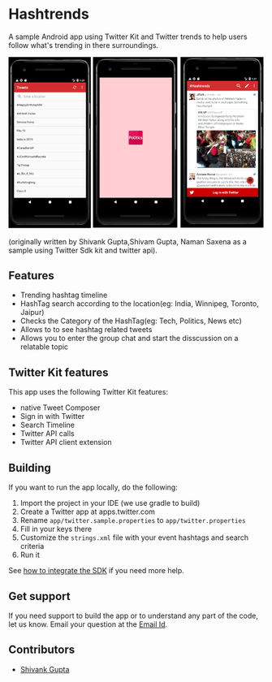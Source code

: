 # Hashtrends

A sample Android app using Twitter Kit and Twitter trends to help users follow what's trending in there surroundings.

![Screens from the app](screenshot.png)

(originally written by Shivank Gupta,Shivam Gupta, Naman Saxena as a sample using Twitter Sdk kit and twitter api).

## Features

* Trending hashtag timeline
* HashTag search according to the location(eg: India, Winnipeg, Toronto, Jaipur)
* Checks the Category of the HashTag(eg: Tech, Politics, News etc)
* Allows to to see hashtag related tweets
* Allows you to enter the group chat and start the disscussion on a relatable topic

## Twitter Kit features

This app uses the following Twitter Kit features:

 * native Tweet Composer
 * Sign in with Twitter
 * Search Timeline
 * Twitter API calls
 * Twitter API client extension

## Building

If you want to run the app locally, do the following:

1. Import the project in your IDE (we use gradle to build)
2. Create a Twitter app at apps.twitter.com
3. Rename `app/twitter.sample.properties` to `app/twitter.properties`
4. Fill in your keys there
5. Customize the `strings.xml` file with your event hashtags and search criteria
5. Run it

See [how to integrate the SDK](https://dev.twitter.com/twitterkit/android/installation) if you need more help.

## Get support

If you need support to build the app or to understand any part of the code, let us know. Email your question at the [Email Id](shivank.1404@gmail.com).

## Contributors

* [Shivank Gupta](https://www.linkedin.com/in/shivank-gupta-1404/)



